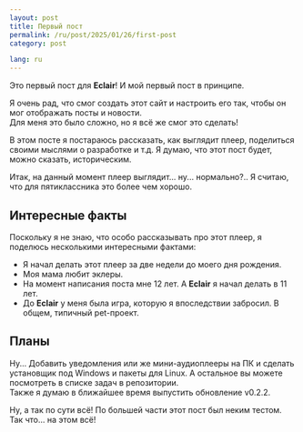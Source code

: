 ```yaml
---
layout: post
title: Первый пост
permalink: /ru/post/2025/01/26/first-post
category: post

lang: ru
---
```


Это первый пост для **Eclair**! И мой первый пост в принципе.

Я очень рад, что смог создать этот сайт и настроить его так, чтобы он мог отображать посты и новости.  
Для меня это было сложно, но я всё же смог это сделать!

В этом посте я постараюсь рассказать, как выглядит плеер, поделиться своими мыслями о разработке и т.д. Я думаю, что этот пост будет, можно сказать, историческим.

Итак, на данный момент плеер выглядит... ну... нормально?.. Я считаю, что для пятиклассника это более чем хорошо.

## Интересные факты
Поскольку я не знаю, что особо рассказывать про этот плеер, я поделюсь несколькими интересными фактами:

- Я начал делать этот плеер за две недели до моего дня рождения.
- Моя мама любит эклеры.
- На момент написания поста мне 12 лет. А **Eclair** я начал делать в 11 лет.
- До **Eclair** у меня была игра, которую я впоследствии забросил. В общем, типичный pet-проект.

## Планы
Ну... Добавить уведомления или же мини-аудиоплееры на ПК и сделать установщик под Windows и пакеты для Linux. А остальное вы можете посмотреть в списке задач в репозитории.  
Также я думаю в ближайшее время выпустить обновление v0.2.2.

Ну, а так по сути всё! По большей части этот пост был неким тестом. Так что... на этом всё!